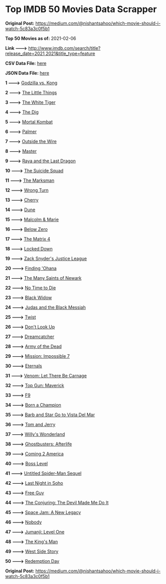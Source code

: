 # Top IMDB 50 Movies Data Scrapper

**Original Post:** https://medium.com/@nishantsahoo/which-movie-should-i-watch-5c83a3c0f5b1

**Top 50 Movies as of:** 2021-02-06

**Link --->** http://www.imdb.com/search/title?release_date=2021,2021&title_type=feature

**CSV Data File:** [here](/Data/data.csv)

**JSON Data File:** [here](/Data/data.json)

**1 --->** [Godzilla vs. Kong](https://www.imdb.com/title/tt5034838/?ref_=adv_li_tt)

**2 --->** [The Little Things](https://www.imdb.com/title/tt10016180/?ref_=adv_li_tt)

**3 --->** [The White Tiger](https://www.imdb.com/title/tt6571548/?ref_=adv_li_tt)

**4 --->** [The Dig](https://www.imdb.com/title/tt3661210/?ref_=adv_li_tt)

**5 --->** [Mortal Kombat](https://www.imdb.com/title/tt0293429/?ref_=adv_li_tt)

**6 --->** [Palmer](https://www.imdb.com/title/tt6857376/?ref_=adv_li_tt)

**7 --->** [Outside the Wire](https://www.imdb.com/title/tt10451914/?ref_=adv_li_tt)

**8 --->** [Master](https://www.imdb.com/title/tt10579952/?ref_=adv_li_tt)

**9 --->** [Raya and the Last Dragon](https://www.imdb.com/title/tt5109280/?ref_=adv_li_tt)

**10 --->** [The Suicide Squad](https://www.imdb.com/title/tt6334354/?ref_=adv_li_tt)

**11 --->** [The Marksman](https://www.imdb.com/title/tt6902332/?ref_=adv_li_tt)

**12 --->** [Wrong Turn](https://www.imdb.com/title/tt9110170/?ref_=adv_li_tt)

**13 --->** [Cherry](https://www.imdb.com/title/tt9130508/?ref_=adv_li_tt)

**14 --->** [Dune](https://www.imdb.com/title/tt1160419/?ref_=adv_li_tt)

**15 --->** [Malcolm & Marie](https://www.imdb.com/title/tt12676326/?ref_=adv_li_tt)

**16 --->** [Below Zero](https://www.imdb.com/title/tt9845564/?ref_=adv_li_tt)

**17 --->** [The Matrix 4](https://www.imdb.com/title/tt10838180/?ref_=adv_li_tt)

**18 --->** [Locked Down](https://www.imdb.com/title/tt13061914/?ref_=adv_li_tt)

**19 --->** [Zack Snyder's Justice League](https://www.imdb.com/title/tt12361974/?ref_=adv_li_tt)

**20 --->** [Finding 'Ohana](https://www.imdb.com/title/tt10332588/?ref_=adv_li_tt)

**21 --->** [The Many Saints of Newark](https://www.imdb.com/title/tt8110232/?ref_=adv_li_tt)

**22 --->** [No Time to Die](https://www.imdb.com/title/tt2382320/?ref_=adv_li_tt)

**23 --->** [Black Widow](https://www.imdb.com/title/tt3480822/?ref_=adv_li_tt)

**24 --->** [Judas and the Black Messiah](https://www.imdb.com/title/tt9784798/?ref_=adv_li_tt)

**25 --->** [Twist](https://www.imdb.com/title/tt10077034/?ref_=adv_li_tt)

**26 --->** [Don't Look Up](https://www.imdb.com/title/tt11286314/?ref_=adv_li_tt)

**27 --->** [Dreamcatcher](https://www.imdb.com/title/tt9382172/?ref_=adv_li_tt)

**28 --->** [Army of the Dead](https://www.imdb.com/title/tt0993840/?ref_=adv_li_tt)

**29 --->** [Mission: Impossible 7](https://www.imdb.com/title/tt9603212/?ref_=adv_li_tt)

**30 --->** [Eternals](https://www.imdb.com/title/tt9032400/?ref_=adv_li_tt)

**31 --->** [Venom: Let There Be Carnage](https://www.imdb.com/title/tt7097896/?ref_=adv_li_tt)

**32 --->** [Top Gun: Maverick](https://www.imdb.com/title/tt1745960/?ref_=adv_li_tt)

**33 --->** [F9](https://www.imdb.com/title/tt5433138/?ref_=adv_li_tt)

**34 --->** [Born a Champion](https://www.imdb.com/title/tt10661710/?ref_=adv_li_tt)

**35 --->** [Barb and Star Go to Vista Del Mar](https://www.imdb.com/title/tt3797512/?ref_=adv_li_tt)

**36 --->** [Tom and Jerry](https://www.imdb.com/title/tt1361336/?ref_=adv_li_tt)

**37 --->** [Willy's Wonderland](https://www.imdb.com/title/tt8114980/?ref_=adv_li_tt)

**38 --->** [Ghostbusters: Afterlife](https://www.imdb.com/title/tt4513678/?ref_=adv_li_tt)

**39 --->** [Coming 2 America](https://www.imdb.com/title/tt6802400/?ref_=adv_li_tt)

**40 --->** [Boss Level](https://www.imdb.com/title/tt7638348/?ref_=adv_li_tt)

**41 --->** [Untitled Spider-Man Sequel](https://www.imdb.com/title/tt10872600/?ref_=adv_li_tt)

**42 --->** [Last Night in Soho](https://www.imdb.com/title/tt9639470/?ref_=adv_li_tt)

**43 --->** [Free Guy](https://www.imdb.com/title/tt6264654/?ref_=adv_li_tt)

**44 --->** [The Conjuring: The Devil Made Me Do It](https://www.imdb.com/title/tt7069210/?ref_=adv_li_tt)

**45 --->** [Space Jam: A New Legacy](https://www.imdb.com/title/tt3554046/?ref_=adv_li_tt)

**46 --->** [Nobody](https://www.imdb.com/title/tt7888964/?ref_=adv_li_tt)

**47 --->** [Jumanji: Level One](https://www.imdb.com/title/tt13249100/?ref_=adv_li_tt)

**48 --->** [The King's Man](https://www.imdb.com/title/tt6856242/?ref_=adv_li_tt)

**49 --->** [West Side Story](https://www.imdb.com/title/tt3581652/?ref_=adv_li_tt)

**50 --->** [Redemption Day](https://www.imdb.com/title/tt4439620/?ref_=adv_li_tt)

**Original Post:** https://medium.com/@nishantsahoo/which-movie-should-i-watch-5c83a3c0f5b1
